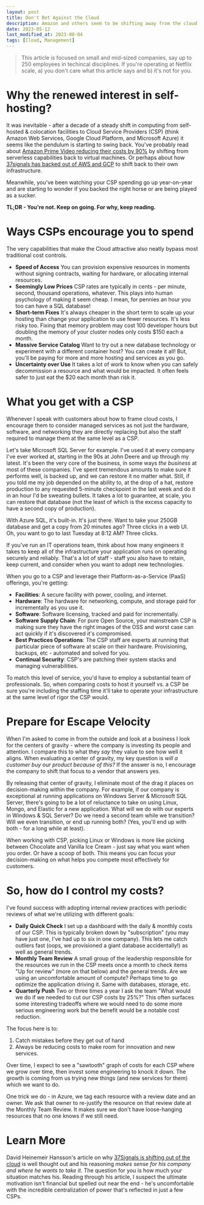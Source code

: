 ```yaml
---
layout: post
title: Don't Bet Against the Cloud
description: Amazon and others seem to be shifting away from the cloud to self-hosted, owned hardware in data centers - what's going on?
date: 2023-05-12
last_modified_at: 2023-08-04
tags: [Cloud, Management]
---
```


> This article is focused on small and mid-sized companies, say up to 250 employees in techincal disciplines. If you're operating at Netflix scale, a) you don't care what this article says and b) it's not for you.

# Why the renewed interest in self-hosting?

It was inevitable - after a decade of a steady shift in computing from self-hosted & colocation facilities to Cloud Service Providers (CSP) (think Amazon Web Services, Google Cloud Platform, and Microsoft Azure) it seems like the pendulum is starting to swing back.  You've probably read about [Amazon Prime Video reducing their costs by 90%](https://www.primevideotech.com/video-streaming/scaling-up-the-prime-video-audio-video-monitoring-service-and-reducing-costs-by-90) by shifting from serverless capabilities back to virtual machines. Or perhaps about how [37signals has backed out of AWS and GCP](https://world.hey.com/dhh/why-we-re-leaving-the-cloud-654b47e0) to shift back to their own infrastructure.  

Meanwhile, you've been watching your CSP spending go up year-on-year and are starting to wonder if you backed the right horse or are being played as a sucker.

**TL;DR - You're not.  Keep on going.  For why, keep reading.**

# Ways CSPs encourage you to spend

The very capabilities that make the Cloud attractive also neatly bypass most traditional cost controls.

* **Speed of Access** You can provision expensive resources in moments without signing contracts, waiting for hardware, or allocating internal resources.
* **Seemingly Low Prices** CSP rates are typically in cents - per minute, second, thousand operations, whatever.  This plays into human psychology of making it seem cheap. I mean, for pennies an hour you too can have a SQL database!
* **Short-term Fixes** It's always cheaper in the short term to scale up your hosting than change your application to use fewer resources.  It's less risky too.  Fixing that memory problem may cost 100 developer hours but doubling the memory of your cluster nodes only costs $150 each a month.
* **Massive Service Catalog** Want to try out a new database technology or experiment with a different container host? You can create it all! But, you'll be paying for more and more hosting and services as you go.
* **Uncertainty over Use** It takes a lot of work to know when you can safely decommission a resource and what would be impacted.  It often feels safer to just eat the $20 each month than risk it.

# What you get with a CSP

Whenever I speak with customers about how to frame cloud costs, I encourage them to consider managed services as not just the hardware, software, and networking they are directly replacing but also the staff required to manage them at the same level as a CSP.

Let's take Microsoft SQL Server for example.  I've used it at every company I've ever worked at, starting in the 90s at John Deere and up through my latest.  It's been the very core of the business, in some ways *the business* at most of these companies.  I've spent tremendous amounts to make sure it performs well, is backed up, and we can restore it no matter what.  Still, if you told me my job depended on the ability to, at the drop of a hat, restore production to any requested 5-minute checkpoint in the last week and do it in an hour I'd be sweating bullets.  It takes a lot to guarantee, at scale, you can restore that database (not the least of which is the excess capacity to have a second copy of production).

With Azure SQL, it's built-in.  It's just there.  Want to take your 250GB database and get a copy from 20 minutes ago?  Three clicks in a web UI.  Oh, you want to go to last Tuesday at 8:12 AM?  Three clicks.

If you've run an IT operations team, think about how many engineers it takes to keep all of the infrastructure your application runs on operating securely and reliably.  That's a lot of staff - staff you also have to retain, keep current, and consider when you want to adopt new technologies.

When you go to a CSP and leverage their Platform-as-a-Service (PaaS) offerings, you're getting:

* **Facilities**: A secure facility with power, cooling, and internet.
* **Hardware**: The hardware for networking, compute, and storage paid for incrementally as you use it.
* **Software**: Software licensing, tracked and paid for incrementally.  
* **Software Supply Chain**: For pure Open Source, your mainstream CSP is making sure they have the right images of the OSS and worst case can act quickly if it's discovered it's compromised.  
* **Best Practices Operations**: The CSP staff are experts at running that particular piece of software at scale on their hardware.  Provisioning, backups, etc - automated and solved for you.
* **Continual Security**: CSP's are patching their system stacks and managing vulnerabilities.

To match this level of service, you'd have to employ a substantial team of professionals.  So, when comparing costs to host it yourself vs. a CSP be sure you're including the staffing time it'll take to operate your infrastructure at the same level of rigor the CSP would.

# Prepare for Escape Velocity

When I'm asked to come in from the outside and look at a business I look for the centers of gravity - where the company is investing its people and attention.  I compare this to what they *say* they value to see how well it aligns.  When evaluating a center of gravity, my key question is _will a customer buy our product because of this?_  If the answer is no, I encourage the company to shift that focus to a vendor that answers yes.

By releasing that center of gravity, I eliminate most of the drag it places on decision-making within the company.  For example, if our company is exceptional at running applications on Windows Server & Microsoft SQL Server, there's going to be a lot of reluctance to take on using Linux, Mongo, and Elastic for a new application.  What will we do with our experts in Windows & SQL Server?  Do we need a second team while we transition?  Will we even transition, or end up running both? (Yes, you'll end up with both - for a long while at least).  

When working with CSP, picking Linux or Windows is more like picking between Chocolate and Vanilla Ice Cream - just say what you want when you order.  Or have a scoop of both.  This means you can focus your decision-making on what helps you compete most effectively for customers.

# So, how do I control my costs?

I've found success with adopting internal review practices with periodic reviews of what we're utilizing with different goals:

* **Daily Quick Check** I set up a dashboard with the daily & monthly costs of our CSP.  This is typically broken down by "subscription" (you may have just one, I've had up to six in one company).  This lets me catch outliers fast (oops, we provisioned a giant database accidentally!) as well as general trends.
* **Monthly Team Review** A small group of the leadership responsible for the resources we run in the CSP meets once a month to check items "Up for review" (more on that below) and the general trends.  Are we using an uncomfortable amount of compute?  Perhaps time to go optimize the application driving it.  Same with databases, storage, etc.
* **Quarterly Push** Two or three times a year I ask the team "What would we do if we needed to cut our CSP costs by 25%?"  This often surfaces some interesting tradeoffs where we would need to do some more serious engineering work but the benefit would be a notable cost reduction.

The focus here is to:

1. Catch mistakes before they get out of hand
2. Always be reducing costs to make room for innovation and new services.

Over time, I expect to see a "sawtooth" graph of costs for each CSP where we grow over time, then invest some engineering to knock it down.  The growth is coming from us trying new things (and new services for them) which we want to do.

One trick we do - in Azure, we tag each resource with a review date and an owner.  We ask that owner to re-justify the resource on that review date at the Monthly Team Review.  It makes sure we don't have loose-hanging resources that no one knows if we still need.

# Learn More

David Heinemeir Hansson's article on why [37Signals is shifting out of the cloud](https://world.hey.com/dhh/why-we-re-leaving-the-cloud-654b47e0) is well thought out and his reasoning _makes sense for his company and where he wants to take it._ The question for you is how much your situation matches his.  Reading through his article, I suspect the ultimate motivation isn't financial but spelled out near the end - he's uncomfortable with the incredible centralization of power that's reflected in just a few CSPs.
